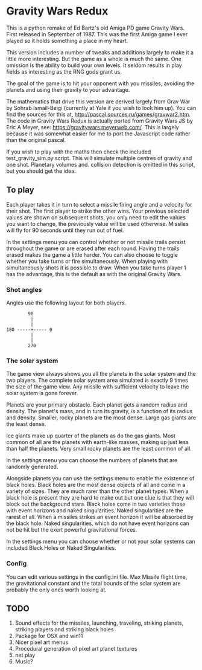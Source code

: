 # Gravity Wars Redux

This is a python remake of Ed Bartz's old Amiga PD game Gravity Wars. First released in September of 1987. This was the first Amiga game I ever played so it holds something a place in my heart.

This version includes a number of tweaks and additions largely to make it a little more interesting. But the game as a whole is much the same. One omission is the ability to build your own levels. It seldom results in play fields as interesting as the RNG gods grant us.

The goal of the game is to hit your opponent with you missiles, avoiding the planets and using their gravity to your advantage.

The mathematics that drive this version are derived largely from Grav War by Sohrab Ismail-Beigi (currently at Yale if you wish to look him up). You can find the sources for this at, http://pascal.sources.ru/games/gravwar2.htm. The code in Gravity Wars Redux is actually ported from Gravity Wars JS by Eric A Meyer, see: https://gravitywars.meyerweb.com/. This is largely because it was somewhat easier for me to port the Javascript code rather than the original pascal.

If you wish to play with the maths then check the included test_gravity_sim.py script. This will simulate multiple centres of gravity and one shot. Planetary volumes and. collision detection is omitted in this script, but you should get the idea.

## To play

Each player takes it in turn to select a missile firing angle and a velocity for their shot. The first player to strike the other wins. Your previous selected values are shown on subsequent shots, you only need to edit the values you want to change, the previously value will be used otherwise. Missiles will fly for 90 seconds until they run out of fuel.

In the settings menu you can control whether or not missile trails persist throughout the game or are erased after each round. Having the trails erased makes the game a little harder. You can also choose to toggle whether you take turns or fire simultaneously. When playing with simultaneously shots it is possible to draw. When you take turns player 1 has the advantage, this is the default as with the original Gravity Wars.

### Shot angles

Angles use the following layout for both players.

```
        90
         |
         |
180 -----+----- 0
         |
         |
        270 
```

### The solar system

The game view always shows you all the planets in the solar system and the two players. The complete solar system area simulated is exactly 9 times the size of the game view. Any missile with sufficient velocity to leave the solar system is gone forever.

Planets are your primary obstacle. Each planet gets a random radius and density. The planet's mass, and in turn its gravity, is a function of its radius and density. Smaller, rocky planets are the most dense. Large gas giants are the least dense.

Ice giants make up quarter of the planets as do the gas giants. Most common of all are the planets with earth-like masses, making up just less than half the planets. Very small rocky planets are the least common of all.

In the settings menu you can choose the numbers of planets that are randomly generated.

Alongside planets you can use the settings menu to enable the existence of black holes. Black holes are the most dense objects of all and come in a variety of sizes. They are much rarer than the other planet types. When a black hole is present they are hard to make out but one clue is that they will block out the background stars. Black holes come in two varieties those with event horizons and naked singularities. Naked singularities are the rarest of all. When a missiles strikes an event horizon it will be absorbed by the black hole. Naked singularities, which do not have event horizons can not be hit but the exert powerful gravitational forces.

In the settings menu you can choose whether or not your solar systems can included Black Holes or Naked Singularities.

### Config

You can edit various settings in the config.ini file. Max Missile flight time, the gravitational constant and the total bounds of the solar system are probably the only ones worth looking at.

## TODO

1. Sound effects for the missiles, launching, traveling, striking planets, striking players and striking black holes
2. Package for OSX and win11
3. Nicer pixel art menus
4. Procedural generation of pixel art planet textures
5. net play
6. Music?